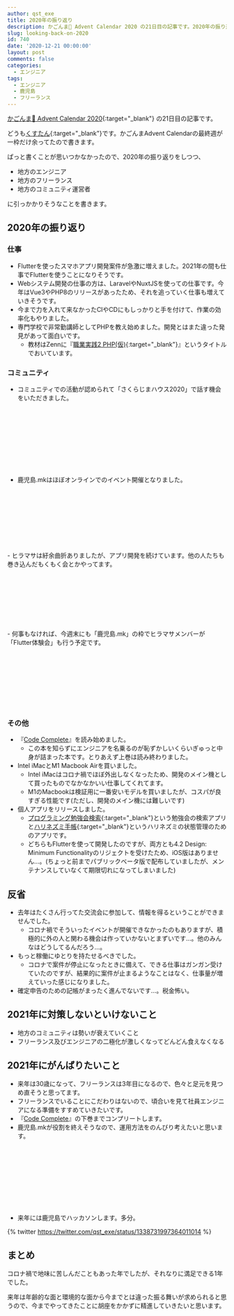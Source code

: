```yaml
---
author: qst_exe
title: 2020年の振り返り
description: かごんま🌋 Advent Calendar 2020 の21日目の記事です。2020年の振り返りをしつつ、地方勢に引っかかりそうなことを書きます。
slug: looking-back-on-2020
id: 740
date: '2020-12-21 00:00:00'
layout: post
comments: false
categories:
  - エンジニア
tags:
  - エンジニア
  - 鹿児島
  - フリーランス
---
```


[かごんま🌋 Advent Calendar 2020](https://qiita.com/advent-calendar/2020/kagoshima){:target="_blank"} の21日目の記事です。

どうも[くすたん](https://twitter.com/qst_exe){:target="_blank"}です。かごんまAdvent Calendarの最終週が一枠だけ余ってたので書きます。

ぱっと書くことが思いつかなかったので、2020年の振り返りをしつつ、

- 地方のエンジニア
- 地方のフリーランス
- 地方のコミュニティ運営者

に引っかかりそうなことを書きます。

## 2020年の振り返り

### 仕事

- Flutterを使ったスマホアプリ開発案件が急激に増えました。2021年の間も仕事でFlutterを使うことになりそうです。
- Webシステム開発の仕事の方は、LaravelやNuxtJSを使っての仕事です。今年はVue3やPHP8のリリースがあったため、それを追っていく仕事も増えていきそうです。
- 今まで力を入れて来なかったCIやCDにもしっかりと手を付けて、作業の効率化もやりました。
- 専門学校で非常勤講師としてPHPを教え始めました。開発とはまた違った発見があって面白いです。
    - 教材はZennに『[職業実践2 PHP(仮)](https://zenn.dev/qst/books/f49e20f55253fa2ba0d0){:target="_blank"}』というタイトルでおいています。

### コミュニティ

- コミュニティでの活動が認められて「さくらじまハウス2020」で話す機会をいただきました。
<div class="iframely-embed"><div class="iframely-responsive" style="height: 140px; padding-bottom: 0;"><a href="https://blog.hhg-exe.jp/post-681" target="_blank" data-iframely-url="//cdn.iframe.ly/AiBCjQF"></a></div></div><script async src="//cdn.iframe.ly/embed.js" charset="utf-8"></script>

- 鹿児島.mkはほぼオンラインでのイベント開催となりました。
<div class="iframely-embed"><div class="iframely-responsive" style="height: 140px; padding-bottom: 0;"><a href="https://blog.hhg-exe.jp/covid-19-pandemic-rural-engineer-community" target="_blank" data-iframely-url="//cdn.iframe.ly/R0z9ZDb"></a></div></div><script async src="//cdn.iframe.ly/embed.js" charset="utf-8"></script>
- ヒラマサは紆余曲折ありましたが、アプリ開発を続けています。他の人たちも巻き込んだもくもく会とかやってます。
<div class="iframely-embed"><div class="iframely-responsive" style="height: 140px; padding-bottom: 0;"><a href="https://hiramasa.connpass.com/event/195883/" target="_blank" data-iframely-url="//cdn.iframe.ly/UQNEXUo"></a></div></div><script async src="//cdn.iframe.ly/embed.js" charset="utf-8"></script>
- 何事もなければ、今週末にも「鹿児島.mk」の枠でヒラマサメンバーが「Flutter体験会」も行う予定です。
<div class="iframely-embed"><div class="iframely-responsive" style="height: 140px; padding-bottom: 0;"><a href="https://kagoshima-mk.connpass.com/event/197842/" target="_blank" data-iframely-url="//cdn.iframe.ly/JCTMdxf"></a></div></div><script async src="//cdn.iframe.ly/embed.js" charset="utf-8"></script>

### その他

- 『[Code Complete](https://amzn.to/2Wubsrm)』を読み始めました。
    - この本を知らずにエンジニアを名乗るのが恥ずかしいくらいぎゅっと中身が詰まった本です。とりあえず上巻は読み終わりました。
- Intel iMacとM1 Macbook Airを買いました。
    - Intel iMacはコロナ禍でほぼ外出しなくなったため、開発のメイン機として買ったものでなかなかいい仕事してくれてます。
    - M1のMacbookは検証用に一番安いモデルを買いましたが、コスパが良すぎる性能です(ただし、開発のメイン機には難しいです)
- 個人アプリをリリースしました。
    - [プログラミング勉強会検索](https://play.google.com/store/apps/details?id=com.ksyst.connpass){:target="_blank"}という勉強会の検索アプリと[ハリネズミ手帳](https://play.google.com/store/apps/details?id=com.hhg.hedgehog){:target="_blank"}というハリネズミの状態管理のためのアプリです。
    - どちらもFlutterを使って開発したのですが、両方とも4.2 Design: Minimum Functionalityのリジェクトを受けたため、iOS版はありません…。(ちょっと前までパブリックベータ版で配布していましたが、メンテナンスしていなくて期限切れになってしまいました)

## 反省

- 去年はたくさん行ってた交流会に参加して、情報を得るということができませんでした。
    - コロナ禍でそういったイベントが開催できなかったのもありますが、積極的に外の人と関わる機会は作っていかないとまずいです…。他のみんなはどうしてるんだろう…。
- もっと稼働にゆとりを持たせるべきでした。
    - コロナで案件が停止になったときに備えて、できる仕事はガンガン受けていたのですが、結果的に案件が止まるようなことはなく、仕事量が増えていった感じになりました。
- 確定申告のための記帳がまったく進んでないです…。税金怖い。

## 2021年に対策しないといけないこと

- 地方のコミュニティは勢いが衰えていくこと
- フリーランス及びエンジニアの二極化が激しくなってどんどん食えなくなる

## 2021年にがんばりたいこと

- 来年は30歳になって、フリーランスは3年目になるので、色々と足元を見つめ直そうと思ってます。
- フリーランスでいることにこだわりはないので、頃合いを見て社員エンジニアになる準備をすすめていきたいです。
- 『[Code Complete](https://amzn.to/2Wubsrm)』の下巻までコンプリートします。
- 鹿児島.mkが役割を終えそうなので、運用方法をのんびり考えたいと思います。

<div class="iframely-embed"><div class="iframely-responsive" style="height: 140px; padding-bottom: 0;"><a href="https://blog.hhg-exe.jp/post-158" target="_blank" data-iframely-url="//cdn.iframe.ly/AUwGdGd"></a></div></div><script async src="//cdn.iframe.ly/embed.js" charset="utf-8"></script>

- 来年には鹿児島でハッカソンします。多分。

{% twitter https://twitter.com/qst_exe/status/1338731997364011014 %}

## まとめ

コロナ禍で地味に苦しんだこともあった年でしたが、それなりに満足できる1年でした。

来年は年齢的な面と環境的な面から今までとは違った振る舞いが求められると思うので、今までやってきたことに胡座をかかずに精進していきたいと思います。
